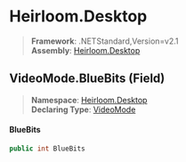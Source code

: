 # Heirloom.Desktop

> **Framework**: .NETStandard,Version=v2.1  
> **Assembly**: [Heirloom.Desktop][0]

## VideoMode.BlueBits (Field)

> **Namespace**: [Heirloom.Desktop][0]  
> **Declaring Type**: [VideoMode][1]

#### BlueBits

```cs
public int BlueBits
```

[0]: ../../../Heirloom.Desktop.md
[1]: ../VideoMode.md
